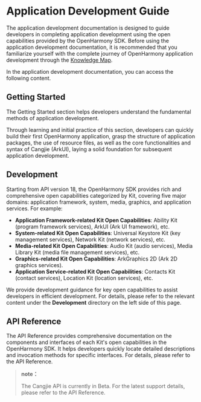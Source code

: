 # Application Development Guide

The application development documentation is designed to guide developers in completing application development using the open capabilities provided by the OpenHarmony SDK. Before using the application development documentation, it is recommended that you familiarize yourself with the complete journey of OpenHarmony application development through the [Knowledge Map](https://developer.huawei.com/consumer/cn/app/knowledge-map/).

In the application development documentation, you can access the following content.

## Getting Started

The Getting Started section helps developers understand the fundamental methods of application development.

Through learning and initial practice of this section, developers can quickly build their first OpenHarmony application, grasp the structure of application packages, the use of resource files, as well as the core functionalities and syntax of Cangjie (ArkUI), laying a solid foundation for subsequent application development.

## Development

Starting from API version 18, the OpenHarmony SDK provides rich and comprehensive open capabilities categorized by Kit, covering five major domains: application framework, system, media, graphics, and application services. For example:

- **Application Framework-related Kit Open Capabilities**: Ability Kit (program framework services), ArkUI (Ark UI framework), etc.
- **System-related Kit Open Capabilities**: Universal Keystore Kit (key management services), Network Kit (network services), etc.
- **Media-related Kit Open Capabilities**: Audio Kit (audio services), Media Library Kit (media file management services), etc.
- **Graphics-related Kit Open Capabilities**: ArkGraphics 2D (Ark 2D graphics services).
- **Application Service-related Kit Open Capabilities**: Contacts Kit (contact services), Location Kit (location services), etc.

We provide development guidance for key open capabilities to assist developers in efficient development. For details, please refer to the relevant content under the **Development** directory on the left side of this page.

## API Reference

The API Reference provides comprehensive documentation on the components and interfaces of each Kit's open capabilities in the OpenHarmony SDK. It helps developers quickly locate detailed descriptions and invocation methods for specific interfaces. For details, please refer to the API Reference.

> **note：**
>
> The Cangjie API is currently in Beta. For the latest support details, please refer to the API Reference. 